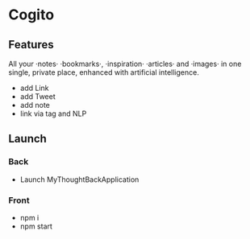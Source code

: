 # Cogito

## Features

All your ·notes· ·bookmarks·,
·inspiration· ·articles· and ·images· in one single, private place, enhanced with artificial intelligence.

- add Link
- add Tweet
- add note
- link via tag and NLP

## Launch

### Back

- Launch MyThoughtBackApplication

### Front

- npm i
- npm start
